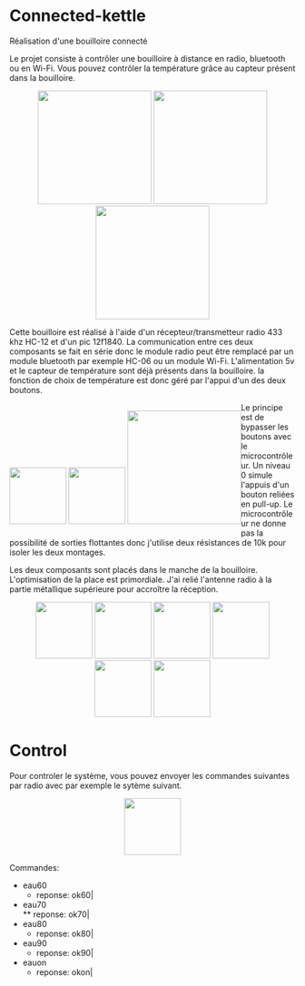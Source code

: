 # Connected-kettle
Réalisation d'une bouilloire connecté

Le projet consiste à contrôler une bouilloire à distance en radio, bluetooth ou en Wi-Fi. Vous pouvez contrôler la température grâce au capteur présent dans la bouilloire.


<p align="center">
  <img src="https://github.com/fred-sjtm/connected-kettle/blob/master/kettle-img/71D21OsbV0L._SL1000_.jpg?raw=true" height="200">
  <img src="https://github.com/fred-sjtm/connected-kettle/blob/master/kettle-img/71GsK68r6uL._SL1000_.jpg?raw=true" height="200">
  <img src="https://github.com/fred-sjtm/connected-kettle/blob/master/kettle-img/71GyfNfFtbL._SL1000_.jpg?raw=true" height="200">
</p>


Cette bouilloire est réalisé à l'aide d'un récepteur/transmetteur radio 433 khz HC-12 et d'un pic 12f1840. La communication entre ces deux composants se fait en série donc le module radio peut être remplacé par un module bluetooth par exemple HC-06 ou un module Wi-Fi. L'alimentation 5v et le capteur de température sont déjà présents dans la bouilloire. la fonction de choix de température est donc géré par l'appui d'un des deux boutons.

<p align="center" style="float:left;">
  <img src="https://github.com/fred-sjtm/connected-kettle/blob/master/kettle-img/HTB1SPBIKFXXXXaEXFXXq6xXFXXXr.jpg?raw=true" height="100">
  <img src="https://github.com/fred-sjtm/connected-kettle/blob/master/kettle-img/images.jpg?raw=true" height="100">
  <img src="https://github.com/fred-sjtm/connected-kettle/blob/master/kettle-img/schema.jpg?raw=true" height="200">
</p>

Le principe est de bypasser les boutons avec le microcontrôleur. Un niveau 0 simule l'appuis d'un bouton reliées en pull-up. Le microcontrôleur ne donne pas la possibilité de sorties flottantes donc j'utilise deux résistances de 10k pour isoler les deux montages.

Les deux composants sont placés dans le manche de la bouilloire. L'optimisation de la place est primordiale. J'ai relié l'antenne radio à la partie métallique supérieure pour accroître la réception.

<p align="center">
  <img src="https://github.com/fred-sjtm/connected-kettle/blob/master/kettle-img/20180514_232752.jpg?raw=true" height="100">
  <img src="https://github.com/fred-sjtm/connected-kettle/blob/master/kettle-img/20180514_232808.jpg?raw=true" height="100">
  
  <img src="https://github.com/fred-sjtm/connected-kettle/blob/master/kettle-img/20180514_232903.jpg?raw=true" height="100">
  <img src="https://github.com/fred-sjtm/connected-kettle/blob/master/kettle-img/20180514_233135.jpg?raw=true" height="100">
  <img src="https://github.com/fred-sjtm/connected-kettle/blob/master/kettle-img/20180514_234006.jpg?raw=true" height="100">
  <img src="https://github.com/fred-sjtm/connected-kettle/blob/master/kettle-img/20180514_234149.jpg?raw=true" height="100">
</p>

# Control

Pour controler le système, vous pouvez envoyer les commandes suivantes par radio avec par exemple le sytème suivant.

<p align="center">
  <img src="https://github.com/fred-sjtm/connected-kettle/blob/master/kettle-img/600px-HC12_diagram.png" height="100">
</p>

Commandes:
  * eau60     
    * reponse:    ok60|
  * eau70     
  ** reponse:    ok70|
  * eau80     
    * reponse:    ok80|
  * eau90     
    * reponse:    ok90|
  * eauon     
    * reponse:    okon|


